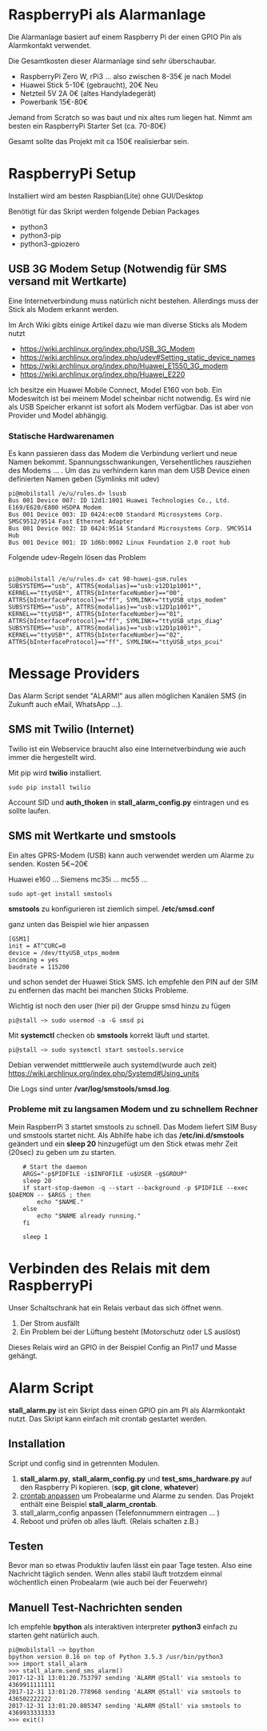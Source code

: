 # RaspberryPi als Alarmanlage

Die Alarmanlage basiert auf einem Raspberry Pi der einen GPIO Pin als
Alarmkontakt verwendet.

Die Gesamtkosten dieser Alarmanlage sind sehr überschaubar.

 - RaspberryPi Zero W, rPi3 ... also zwischen 8-35€ je nach Model
 - Huawei Stick 5-10€ (gebraucht), 20€ Neu
 - Netzteil 5V 2A 0€ (altes Handyladegerät)
 - Powerbank 15€-80€

Jemand from Scratch so was baut und nix altes rum liegen hat. Nimmt am besten
ein RaspberryPi Starter Set (ca. 70-80€)

Gesamt sollte das Projekt mit ca 150€ realisierbar sein.


# RaspberryPi Setup

Installiert wird am besten Raspbian(Lite) ohne GUI/Desktop

Benötigt für das Skript werden folgende Debian Packages
 - python3
 - python3-pip
 - python3-gpiozero


## USB 3G Modem Setup (Notwendig für SMS versand mit Wertkarte)
Eine Internetverbindung muss natürlich nicht bestehen. Allerdings muss der
Stick als Modem erkannt werden.

Im Arch Wiki gibts einige Artikel dazu wie man diverse Sticks als Modem nutzt
 - https://wiki.archlinux.org/index.php/USB_3G_Modem
 - https://wiki.archlinux.org/index.php/udev#Setting_static_device_names
 - https://wiki.archlinux.org/index.php/Huawei_E1550_3G_modem
 - https://wiki.archlinux.org/index.php/Huawei_E220

Ich besitze ein Huawei Mobile Connect, Model E160 von bob. Ein Modeswitch ist
bei meinem Model scheinbar nicht notwendig. Es wird nie als USB Speicher erkannt
ist sofort als Modem verfügbar. Das ist aber von Provider und Model abhängig.


### Statische Hardwarenamen
Es kann passieren dass das Modem die Verbindung verliert und neue Namen bekommt.
Spannungsschwankungen, Versehentliches rausziehen des Modems ... . Um das zu
verhindern kann man dem USB Device einen definierten Namen geben (Symlinks mit
udev)

```
pi@mobilstall /e/u/rules.d> lsusb
Bus 001 Device 007: ID 12d1:1001 Huawei Technologies Co., Ltd. E169/E620/E800 HSDPA Modem
Bus 001 Device 003: ID 0424:ec00 Standard Microsystems Corp. SMSC9512/9514 Fast Ethernet Adapter
Bus 001 Device 002: ID 0424:9514 Standard Microsystems Corp. SMC9514 Hub
Bus 001 Device 001: ID 1d6b:0002 Linux Foundation 2.0 root hub
```

Folgende udev-Regeln lösen das Problem
```

pi@mobilstall /e/u/rules.d> cat 98-huwei-gsm.rules
SUBSYSTEMS=="usb", ATTRS{modalias}=="usb:v12D1p1001*", KERNEL=="ttyUSB*", ATTRS{bInterfaceNumber}=="00", ATTRS{bInterfaceProtocol}=="ff", SYMLINK+="ttyUSB_utps_modem"
SUBSYSTEMS=="usb", ATTRS{modalias}=="usb:v12D1p1001*", KERNEL=="ttyUSB*", ATTRS{bInterfaceNumber}=="01", ATTRS{bInterfaceProtocol}=="ff", SYMLINK+="ttyUSB_utps_diag"
SUBSYSTEMS=="usb", ATTRS{modalias}=="usb:v12D1p1001*", KERNEL=="ttyUSB*", ATTRS{bInterfaceNumber}=="02", ATTRS{bInterfaceProtocol}=="ff", SYMLINK+="ttyUSB_utps_pcui"
```


# Message Providers
Das Alarm Script sendet "ALARM!" aus allen möglichen Kanälen
SMS (in Zukunft auch eMail, WhatsApp ...).


## SMS mit Twilio (Internet)
Twilio ist ein Webservice braucht also eine Internetverbindung wie auch immer
die hergestellt wird.

Mit pip wird **twilio** installiert.

```
sudo pip install twilio
```

Account SID und **auth_thoken** in **stall_alarm_config.py** eintragen und es sollte
laufen.


## SMS mit Wertkarte und smstools
Ein altes GPRS-Modem (USB) kann auch verwendet werden um Alarme zu senden.
Kosten 5€~20€

Huawei e160 ... Siemens mc35i ... mc55 ...

```
sudo apt-get install smstools
```

**smstools** zu konfigurieren ist ziemlich simpel. **/etc/smsd.conf**

ganz unten das Beispiel wie hier anpassen
```
[GSM1]
init = AT^CURC=0
device = /dev/ttyUSB_utps_modem
incoming = yes
baudrate = 115200

```

und schon sendet der Huawei Stick SMS. Ich empfehle den PIN auf der SIM zu
entfernen das macht bei manchen Sticks Probleme.

Wichtig ist noch den user (hier pi) der Gruppe smsd hinzu zu fügen

```
pi@stall ~> sudo usermod -a -G smsd pi
```

Mit **systemctl** checken ob **smstools** korrekt läuft und startet.
```
pi@stall ~> sudo systemctl start smstools.service
```

Debian verwendet mitttlerweile auch systemd(wurde auch zeit)
https://wiki.archlinux.org/index.php/Systemd#Using_units

Die Logs sind unter **/var/log/smstools/smsd.log**.


### Probleme mit zu langsamen Modem und zu schnellem Rechner
Mein RaspberrPi 3 startet smstools zu schnell. Das Modem liefert SIM Busy und
smstools startet nicht. Als Abhilfe habe ich das **/etc/ini.d/smstools**
geändert und ein **sleep 20** hinzugefügt um den Stick etwas mehr Zeit (20sec)
zu geben um zu starten.

```
	# Start the daemon
	ARGS="-p$PIDFILE -i$INFOFILE -u$USER -g$GROUP"
	sleep 20
	if start-stop-daemon -q --start --background -p $PIDFILE --exec $DAEMON -- $ARGS ; then
		echo "$NAME."
	else
		echo "$NAME already running."
	fi

	sleep 1
```

# Verbinden des Relais mit dem RaspberryPi
Unser Schaltschrank hat ein Relais verbaut das sich öffnet wenn.
1. Der Strom ausfällt
2. Ein Problem bei der Lüftung besteht (Motorschutz oder LS auslöst)

Dieses Relais wird an GPIO in der Beispiel Config an Pin17 und Masse gehängt.

# Alarm Script

**stall_alarm.py** ist ein Skript dass einen GPIO pin am PI als Alarmkontakt
nutzt. Das Skript kann einfach mit crontab gestartet werden.

## Installation
Script und config sind in getrennten Modulen.

1. **stall_alarm.py**, **stall_alarm_config.py** und **test_sms_hardware.py**
    auf den Raspberry Pi kopieren. (**scp**, **git clone**, **whatever**)
2. [crontab anpassen]('https://wiki.archlinux.org/index.php/Cron') um
    Probealarme und Alarme zu senden. Das Projekt enthält eine Beispiel
    **stall_alarm_crontab**.
3. stall_alarm_config anpassen (Telefonnummern eintragen ... )
4. Reboot und prüfen ob alles läuft. (Relais schalten z.B.)

## Testen
Bevor man so etwas Produktiv laufen lässt ein paar Tage testen. Also eine
Nachricht täglich senden. Wenn alles stabil läuft trotzdem einmal wöchentlich
einen Probealarm (wie auch bei der Feuerwehr)

## Manuell Test-Nachrichten senden

Ich empfehle **bpython** als interaktiven interpreter **python3** einfach zu
starten geht natürlich auch.

```
pi@mobilstall ~> bpython
bpython version 0.16 on top of Python 3.5.3 /usr/bin/python3
>>> import stall_alarm
>>> stall_alarm.send_sms_alarm()
2017-12-31 13:01:20.753797 sending 'ALARM @Stall' via smstools to 4369911111111
2017-12-31 13:01:20.778968 sending 'ALARM @Stall' via smstools to 436502222222
2017-12-31 13:01:20.805347 sending 'ALARM @Stall' via smstools to 4369933333333
>>> exit()
```
